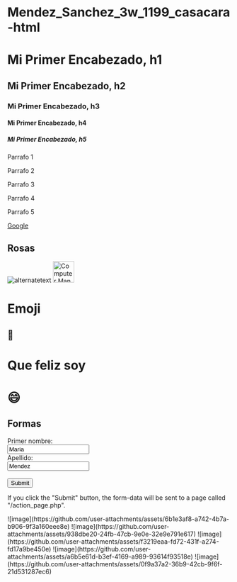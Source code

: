 # Mendez_Sanchez_3w_1199_casacara-html
<!DOCTYPE html>
<html>
<body>

<h1>Mi Primer Encabezado, h1</h1>
<h2>Mi Primer Encabezado, h2</h2>
<h3>Mi Primer Encabezado, h3</h3>
<h4>Mi Primer Encabezado, h4</h4>
<h5>Mi Primer Encabezado, h5</h5>
<p>Parrafo 1</p>
<p>Parrafo 2</p>
<p>Parrafo 3</p>
<p>Parrafo 4</p>
<p>Parrafo 5</p>
<p><a href="https://www.google.com/">Google</a></p>
<h2>Rosas</h2>
<img src="https://www.google.com/search?sca_esv=4ea95f81773ee9a2&q=rosas&udm=2&fbs=AEQNm0CbCVgAZ5mWEJDg6aoPVcBgWizR0-0aFOH11Sb5tlNhd7Qv31WAq-g3XdD7m281OKyew6CGJrEYYQ4lESOC_x5KsvIVlG201Lyb3dylWXbacfPj5A3FfHczMG9d0EgLsThlsG8ygyJxdp_w2ISJmk02deuCKjE2H1-b7PIsmjxZ-MrEkf8KY9ZqmF-4Rxf4QHsN4LHDp1LtF9BHlqr3BH9uTtNMPw&sa=X&ved=2ahUKEwiA8cjg3saJAxX3EkQIHVfXMc8QtKgLegQILhAB&biw=1366&bih=641&dpr=1#vhid=ZfVQqPcQev-5sM&vssid=mosaic" alt="alternatetext">
<img src="programming.gif" alt="Computer Man" style="width:48px;height:48px;">
<!DOCTYPE html>
<html>
<body>

<h1>Emoji</h1>

<h2>&#128507;</h2>

</body>
</html>
<!DOCTYPE html>
<html>
<body>

<h1>Que feliz soy</h1>

<h1>&#128516;</h1>

</body>
</html>
<!DOCTYPE html>
<html>
<body>

<h2>Formas</h2>

<form action="/action_page.php">
  <label for="fname">Primer nombre:</label><br>
  <input type="text" id="fname" name="fname" value="Maria"><br>
  <label for="lname">Apellido:</label><br>
  <input type="text" id="lname" name="lname" value="Mendez"><br><br>
  <input type="submit" value="Submit">
</form> 

<p>If you click the "Submit" button, the form-data will be sent to a page called "/action_page.php".</p>

</body>
</html>
![image](https://github.com/user-attachments/assets/6b1e3af8-a742-4b7a-b906-9f3a160eee8e)
![image](https://github.com/user-attachments/assets/938dbe20-24fb-47cb-9e0e-32e9e791e617)
![image](https://github.com/user-attachments/assets/f3219eaa-fd72-431f-a274-fd17a9be450e)
![image](https://github.com/user-attachments/assets/a6b5e61d-b3ef-4169-a989-93614f93518e)
![image](https://github.com/user-attachments/assets/0f9a37a2-36b9-42cb-9f6f-21d531287ec6)

